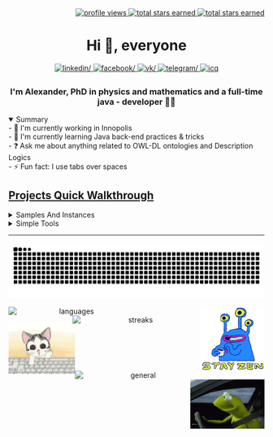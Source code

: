<div align="right">
  <a href="https://yhype.me/dashboard" target="_blank">
      <img src="https://komarev.com/ghpvc/?username=ololx&style=flat&color=orange" alt="profile views"/>
  </a>
  <a href="https://github.com/ololx" target="_blank">
      <img src="https://img.shields.io/github/stars/ololx?affiliations=OWNER%2CCOLLABORATOR&color=yellow&label=Total stars&logo=github&logoColor=yellow" alt="total stars earned"/>
  </a>
  <a href="https://github.com/ololx" target="_blank">
      <img src="https://img.shields.io/github/followers/ololx?color=brightgreen&label=Total%20followers&logo=github&logoColor=brightgreen" alt="total stars earned"/>
  </a>
</div>
<h1 align="center">Hi 👋, everyone</h1>
<div align="center" width="100%">
  <a href="https://linkedin.com/in/alexander-kropotin-a5107a195" target="_blank">
      <img src="https://img.shields.io/badge/LinkedIn-0077B5?style=flat&logo=linkedin&logoColor=white" alt=linkedin/>
  </a>
  <a href="https://www.facebook.com/alexandr.kropotin.9" target="_blank">
    <img src="https://img.shields.io/badge/facebook-%232E87FB.svg?&style=flat&logo=facebook&logoColor=white" alt=facebook/>
  </a>
  <a href="https://vk.com/ololx" target="_blank">
    <img src="https://img.shields.io/badge/вконтакте-%232E87FB.svg?&style=flat&logo=vk&logoColor=white" alt=vk/>
  </a>
  <a href="https://t.me/help_us_Harry" target="_blank">
    <img src="https://img.shields.io/badge/Telegram-2CA5E0?style=flat&logo=telegram&logoColor=white" alt=telegram/>
  </a>
  <a href="https://icq.im/ololx" target="_blank">
    <img src="https://img.shields.io/badge/icq_new-F2F4F9?style=flat&logo=icq&logoColor=79FA4C&labelColor=000000" alt=icq style="margin-bottom: 5px;" />
  </a>
</div>   
  
<h3 align="center">I'm Alexander, PhD in physics and mathematics and a full-time java - developer 👨‍💻 </h3>  

<details open>
  <summary>Summary</summary> 
- 🔭 I'm currently working in Innopolis<br/>
- 🌱 I'm currently learning Java back-end practices & tricks<br/>
- ❓ Ask me about anything related to OWL-DL ontologies and Description Logics<br/> 
- ⚡ Fun fact: I use tabs over spaces<br/>   
</details>

<h2 align="left"><a href="https://ololx.github.io" target="_blank">Projects Quick Walkthrough</a></h2>
<details>
  <summary>Samples And Instances</summary>
    <div width="100%">
      <p>These are my projects that I prepared for participation in the Innopolis University Java Team meetings (https://github.com/innopolis-university-java-team) in order to unify the technology stack and share experience.</p>
    </div>
    <div width="100%">
      <table width="100%" align="center">
        <tr>
          <td>Technology</td>
          <td>Projects</td>
        </tr>
        <tr>
          <td>
            <img src="https://img.shields.io/badge/Java-ED8B00?style=for-the-badge&logo=java&logoColor=white"/>
            <img src="https://img.shields.io/badge/Spring_Boot-6DB33F?style=for-the-badge&logo=spring-boot&logoColor=white"/> 
            <img src="https://img.shields.io/badge/Swagger-2C3239?style=for-the-badge&logo=swagger&labelColor=2C3239"/><br/>
            <img src="https://img.shields.io/badge/PostgreSQL-316192?style=for-the-badge&logo=postgresql&logoColor=white"/>
            <img src="https://img.shields.io/badge/rabbitmq-%23FF6600.svg?&style=for-the-badge&logo=rabbitmq&logoColor=white"/> 
            <img src="https://img.shields.io/badge/Grafana-F2F4F9?style=for-the-badge&logo=grafana&logoColor=orange&labelColor=F2F4F9"/><br/>
            <img src="https://img.shields.io/badge/Prometheus-000000?style=for-the-badge&logo=prometheus&labelColor=000000"/> 
            <img src="https://img.shields.io/badge/grafana_loki-F2F4F9?style=for-the-badge&labelColor=2C3239"/>
            <img src="https://img.shields.io/badge/Promtail-F2F4F9?style=for-the-badge&labelColor=F2F4F9"/><br/>
            <img src="https://img.shields.io/badge/Docker-2CA5E0?style=for-the-badge&logo=docker&logoColor=white"/> 
          </td>
          <td>
            <a href="https://github.com/innopolis-university-java-team/spring-boot-metrics-instances" target="_blank">
              <img src="https://github-readme-stats.vercel.app/api/pin/?username=innopolis-university-java-team&repo=spring-boot-metrics-instances&hide_border=true" alt="spring-boot-metrics-instances"/>
            </a>
          </td>
        </tr>
        <tr>
          <td>
            <img src="https://img.shields.io/badge/Java-ED8B00?style=for-the-badge&logo=java&logoColor=white"/>
            <img src="https://img.shields.io/badge/Spring_Boot-6DB33F?style=for-the-badge&logo=spring-boot&logoColor=white"/> 
            <img src="https://img.shields.io/badge/Swagger-2C3239?style=for-the-badge&logo=swagger&labelColor=2C3239"/><br/>
            <img src="https://img.shields.io/badge/Jaeger-F2F4F9?style=for-the-badge&labelColor=2C3239"/>
            <img src="https://img.shields.io/badge/Docker-2CA5E0?style=for-the-badge&logo=docker&logoColor=white"/> 
          </td>
          <td>
            <a href="https://github.com/innopolis-university-java-team/spring-boot-distributed-tracing-instances" target="_blank">
              <img src="https://github-readme-stats.vercel.app/api/pin/?username=innopolis-university-java-team&repo=spring-boot-distributed-tracing-instances&hide_border=true" alt="spring-boot-distributed-tracing-instances"/>
            </a>
          </td>
        </tr>
        <tr>
          <td>
            <img src="https://img.shields.io/badge/Java-ED8B00?style=for-the-badge&logo=java&logoColor=white"/>
            <img src="https://img.shields.io/badge/Spring_Boot-6DB33F?style=for-the-badge&logo=spring-boot&logoColor=white"/> 
            <img src="https://img.shields.io/badge/Swagger-2C3239?style=for-the-badge&logo=swagger&labelColor=2C3239"/><br/>
          </td>
          <td>
            <a href="https://github.com/innopolis-university-java-team/restful-updating-instances" target="_blank">
              <img src="https://github-readme-stats.vercel.app/api/pin/?username=innopolis-university-java-team&repo=restful-updating-instances&hide_border=true" alt="restful-updating-instances"/>
            </a>
          </td>
        </tr>
        <tr>
          <td>
            <img src="https://img.shields.io/badge/Java-ED8B00?style=for-the-badge&logo=java&logoColor=white"/>
            <img src="https://img.shields.io/badge/Spring_Boot-6DB33F?style=for-the-badge&logo=spring-boot&logoColor=white"/> 
            <img src="https://img.shields.io/badge/Swagger-2C3239?style=for-the-badge&logo=swagger&labelColor=2C3239"/><br/>
            <img src="https://img.shields.io/badge/Hibernate-2C3239?style=for-the-badge&logo=hibernate&labelColor=yellow"/>
            <img src="https://img.shields.io/badge/Spring_Data_JPA-6DB33F?style=for-the-badge&logo=spring-boot&logoColor=white"/>
            <img src="https://img.shields.io/badge/JDBC_Template-2C3239?style=for-the-badge&logo=jdbc&labelColor=yellow"/><br/>
            <img src="https://img.shields.io/badge/ActiveJDBC-2C3239?style=for-the-badge&logo=active-jdbc&labelColor=yellow"/>
            <img src="https://img.shields.io/badge/Liquibase-2C3239?style=for-the-badge&logo=liquibase&labelColor=yellow"/>
          </td>
          <td>
            <a href="https://github.com/innopolis-university-java-team/orm-patterns-instances" target="_blank">
              <img src="https://github-readme-stats.vercel.app/api/pin/?username=innopolis-university-java-team&repo=orm-patterns-instances&hide_border=true" alt="orm-patterns-instances"/>
            </a>
          </td>
        </tr>
        <tr>
          <td>
            <img src="https://img.shields.io/badge/Java-ED8B00?style=for-the-badge&logo=java&logoColor=white"/>
            <img src="https://img.shields.io/badge/Spring_Boot-6DB33F?style=for-the-badge&logo=spring-boot&logoColor=white"/> 
            <img src="https://img.shields.io/badge/Swagger-2C3239?style=for-the-badge&logo=swagger&labelColor=2C3239"/><br/>
            <img src="https://img.shields.io/badge/ActiveJDBC-2C3239?style=for-the-badge&logo=active-jdbc&labelColor=yellow"/>
            <img src="https://img.shields.io/badge/Debezium-2C3239?style=for-the-badge&logo=debezium&labelColor=yellow"/>
          </td>
          <td>
            <a href="https://github.com/innopolis-university-java-team/change-data-capture-instances" target="_blank">
              <img src="https://github-readme-stats.vercel.app/api/pin/?username=innopolis-university-java-team&repo=change-data-capture-instances&hide_border=true" alt="change-data-capture-instances"/>
            </a>
          </td>
        </tr>
        <tr>
          <td>
            <img src="https://img.shields.io/badge/Java-ED8B00?style=for-the-badge&logo=java&logoColor=white"/>
            <img src="https://img.shields.io/badge/Spring_Boot-6DB33F?style=for-the-badge&logo=spring-boot&logoColor=white"/> 
            <img src="https://img.shields.io/badge/Swagger-2C3239?style=for-the-badge&logo=swagger&labelColor=2C3239"/><br/>
            <img src="https://img.shields.io/badge/Junit-2C3239?style=for-the-badge&logo=junit&labelColor=2C3239"/><br/>
          </td>
          <td>
            <a href="https://github.com/innopolis-university-java-team/restful-test-instances" target="_blank">
              <img src="https://github-readme-stats.vercel.app/api/pin/?username=innopolis-university-java-team&repo=restful-test-instances&hide_border=true" alt="restful-test-instances"/>
            </a>
          </td>
        </tr>
        <tr>
          <td>
            <img src="https://img.shields.io/badge/Java-ED8B00?style=for-the-badge&logo=java&logoColor=white"/>
            <img src="https://img.shields.io/badge/Spring_Boot-6DB33F?style=for-the-badge&logo=spring-boot&logoColor=white"/> 
            <img src="https://img.shields.io/badge/Swagger-2C3239?style=for-the-badge&logo=swagger&labelColor=2C3239"/><br/>
            <img src="https://img.shields.io/badge/Spring_Security-2C3239?style=for-the-badge&logo=spring-security&labelColor=2C3239"/><br/>
          </td>
          <td>
            <a href="https://github.com/innopolis-university-java-team/spring-security-instances" target="_blank">
              <img src="https://github-readme-stats.vercel.app/api/pin/?username=innopolis-university-java-team&repo=spring-security-instances&hide_border=true" alt="spring-security-instances"/>
            </a>
          </td>
        </tr>
        <tr>
          <td>
            <img src="https://img.shields.io/badge/Java-ED8B00?style=for-the-badge&logo=java&logoColor=white"/>
            <img src="https://img.shields.io/badge/Spring_Boot-6DB33F?style=for-the-badge&logo=spring-boot&logoColor=white"/> 
            <img src="https://img.shields.io/badge/Swagger-2C3239?style=for-the-badge&logo=swagger&labelColor=2C3239"/><br/>
          </td>
          <td>
            <a href="https://github.com/innopolis-university-java-team/restful-querying-instances" target="_blank">
              <img src="https://github-readme-stats.vercel.app/api/pin/?username=innopolis-university-java-team&repo=restful-querying-instances&hide_border=true" alt="restful-querying-instances"/>
            </a>
          </td>
        </tr>
        <tr>
          <td>
            <img src="https://img.shields.io/badge/Java-ED8B00?style=for-the-badge&logo=java&logoColor=white"/>
            <img src="https://img.shields.io/badge/Spring_Boot-6DB33F?style=for-the-badge&logo=spring-boot&logoColor=white"/> 
            <img src="https://img.shields.io/badge/Swagger-2C3239?style=for-the-badge&logo=swagger&labelColor=2C3239"/><br/>
            <img src="https://img.shields.io/badge/Spring_Cloud-6DB33F?style=for-the-badge&logo=spring-cloud&labelColor=white"/><br/>
          </td>
          <td>
            <a href="https://github.com/innopolis-university-java-team/spring-cloud-stream-instances" target="_blank">
              <img src="https://github-readme-stats.vercel.app/api/pin/?username=innopolis-university-java-team&repo=spring-cloud-stream-instances&hide_border=true" alt="spring-cloud-stream-instances"/>
            </a>
          </td>
        </tr>
        <tr>
          <td>
            <img src="https://img.shields.io/badge/Grafana-F2F4F9?style=for-the-badge&logo=grafana&logoColor=orange&labelColor=F2F4F9"/>
            <img src="https://img.shields.io/badge/Docker-2CA5E0?style=for-the-badge&logo=docker&logoColor=white"/> 
          </td>
          <td>
            <a href="https://github.com/innopolis-university-java-team/spring-boot-distributed-tracing-instances" target="_blank">
              <img src="https://github-readme-stats.vercel.app/api/pin/?username=innopolis-university-java-team&repo=metrics-grafana&hide_border=true" alt="metrics-grafana"/>
            </a>
          </td>
        </tr>
      </table>
  </div>
</details>
<details>
  <summary>Simple Tools</summary>
  <div width="100%">
    <p>This is a some of simple tools that I initially implemented with a focus on my needs and use in my daily life.</p>
  </div>
  <div width="100%">
    <a href="https://github.com/ololx/quick-symlink" target="_blank">
      <img src="https://github-readme-stats.vercel.app/api/pin/?username=ololx&repo=quick-symlink&hide_border=true" alt="quick-symlink"/>
    </a>
    <a href="https://github.com/ololx/sbc-bitpool-expander" target="_blank">
      <img src="https://github-readme-stats.vercel.app/api/pin/?username=ololx&repo=sbc-bitpool-expander&hide_border=true" alt="sbc-bitpool-expander"/>
    </a>
    <img align="center" width="100%"/>
    <a href="https://github.com/ololx/birthday-cake" target="_blank">
      <img src="https://github-readme-stats.vercel.app/api/pin/?username=ololx&repo=birthday-cake&hide_border=true" alt="birthday-cake"/>
    </a>
    <a href="https://github.com/ololx/empty-new-file" target="_blank">
      <img src="https://github-readme-stats.vercel.app/api/pin/?username=ololx&repo=empty-new-file&hide_border=true" alt="empty-new-file"/>
    </a>  
      <img align="center" width="100%"/>
    <a href="https://github.com/ololx/create-symlink" target="_blank">
      <img src="https://github-readme-stats.vercel.app/api/pin/?username=ololx&repo=create-symlink&hide_border=true" alt="create-symlink"/>
    </a>
    <img align="center" width="100%"/>
  </div>
</details> 

---

![](https://github.com/ololx/ololx/raw/output/github-contribution-grid-snake.svg)

<div align="center" width="100%" backgroung-color="grey">
  <img align="left"  width="50%" src="https://github-readme-stats.vercel.app/api/top-langs/?username=ololx&cache_seconds=1800&langs_count=8&hide=NSIS&layout=compact&theme=default&custom_title=Top Languages Used&hide_border=true" alt="languages"/>
    <img align="right" width="25%" src="https://github.com/ololx/ololx/blob/master/MottoOfTheDay.gif?raw=true" alt="motto" />
    <img align="right" width="50%" src="https://github-readme-streak-stats.herokuapp.com/?user=ololx&cache_seconds=1800&theme=default&hide_border=true" alt="streaks"/>
    <img align="left" width="26%" src="https://github.com/ololx/ololx/blob/master/CoffeCup.gif?raw=true" alt="cofee" />
    <img align="left" width="50%" src="https://github-readme-stats.vercel.app/api?username=ololx&cache_seconds=1800&show_icons=true&count_private=true&include_all_commits=true&theme=default&custom_title=Some Github Stats&hide_border=true" alt="general" />
    <img align="right" width="29%" src="https://github.com/ololx/ololx/blob/master/NeonDonut.gif?raw=true" alt="motto" />
    <img align="center" width="100%"/>
</div>
